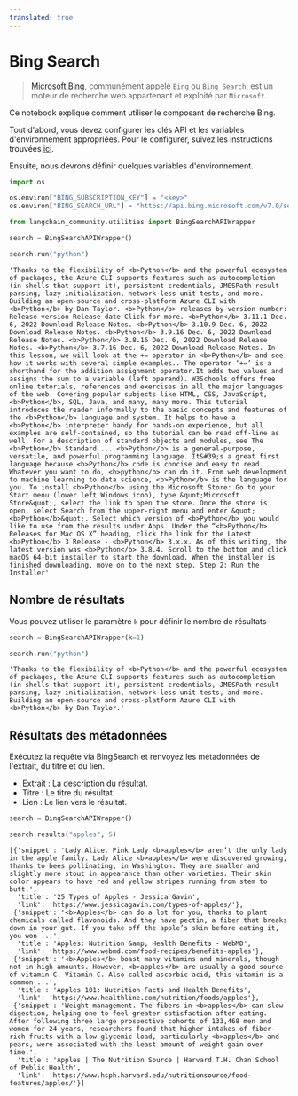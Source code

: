```yaml
---
translated: true
---
```


# Bing Search

>[Microsoft Bing](https://www.bing.com/), communément appelé `Bing` ou `Bing Search`, est un moteur de recherche web appartenant et exploité par `Microsoft`.

Ce notebook explique comment utiliser le composant de recherche Bing.

Tout d'abord, vous devez configurer les clés API et les variables d'environnement appropriées. Pour le configurer, suivez les instructions trouvées [ici](https://levelup.gitconnected.com/api-tutorial-how-to-use-bing-web-search-api-in-python-4165d5592a7e).

Ensuite, nous devrons définir quelques variables d'environnement.

```python
import os

os.environ["BING_SUBSCRIPTION_KEY"] = "<key>"
os.environ["BING_SEARCH_URL"] = "https://api.bing.microsoft.com/v7.0/search"
```

```python
from langchain_community.utilities import BingSearchAPIWrapper
```

```python
search = BingSearchAPIWrapper()
```

```python
search.run("python")
```

```output
'Thanks to the flexibility of <b>Python</b> and the powerful ecosystem of packages, the Azure CLI supports features such as autocompletion (in shells that support it), persistent credentials, JMESPath result parsing, lazy initialization, network-less unit tests, and more. Building an open-source and cross-platform Azure CLI with <b>Python</b> by Dan Taylor. <b>Python</b> releases by version number: Release version Release date Click for more. <b>Python</b> 3.11.1 Dec. 6, 2022 Download Release Notes. <b>Python</b> 3.10.9 Dec. 6, 2022 Download Release Notes. <b>Python</b> 3.9.16 Dec. 6, 2022 Download Release Notes. <b>Python</b> 3.8.16 Dec. 6, 2022 Download Release Notes. <b>Python</b> 3.7.16 Dec. 6, 2022 Download Release Notes. In this lesson, we will look at the += operator in <b>Python</b> and see how it works with several simple examples.. The operator ‘+=’ is a shorthand for the addition assignment operator.It adds two values and assigns the sum to a variable (left operand). W3Schools offers free online tutorials, references and exercises in all the major languages of the web. Covering popular subjects like HTML, CSS, JavaScript, <b>Python</b>, SQL, Java, and many, many more. This tutorial introduces the reader informally to the basic concepts and features of the <b>Python</b> language and system. It helps to have a <b>Python</b> interpreter handy for hands-on experience, but all examples are self-contained, so the tutorial can be read off-line as well. For a description of standard objects and modules, see The <b>Python</b> Standard ... <b>Python</b> is a general-purpose, versatile, and powerful programming language. It&#39;s a great first language because <b>Python</b> code is concise and easy to read. Whatever you want to do, <b>python</b> can do it. From web development to machine learning to data science, <b>Python</b> is the language for you. To install <b>Python</b> using the Microsoft Store: Go to your Start menu (lower left Windows icon), type &quot;Microsoft Store&quot;, select the link to open the store. Once the store is open, select Search from the upper-right menu and enter &quot;<b>Python</b>&quot;. Select which version of <b>Python</b> you would like to use from the results under Apps. Under the “<b>Python</b> Releases for Mac OS X” heading, click the link for the Latest <b>Python</b> 3 Release - <b>Python</b> 3.x.x. As of this writing, the latest version was <b>Python</b> 3.8.4. Scroll to the bottom and click macOS 64-bit installer to start the download. When the installer is finished downloading, move on to the next step. Step 2: Run the Installer'
```

## Nombre de résultats

Vous pouvez utiliser le paramètre `k` pour définir le nombre de résultats

```python
search = BingSearchAPIWrapper(k=1)
```

```python
search.run("python")
```

```output
'Thanks to the flexibility of <b>Python</b> and the powerful ecosystem of packages, the Azure CLI supports features such as autocompletion (in shells that support it), persistent credentials, JMESPath result parsing, lazy initialization, network-less unit tests, and more. Building an open-source and cross-platform Azure CLI with <b>Python</b> by Dan Taylor.'
```

## Résultats des métadonnées

Exécutez la requête via BingSearch et renvoyez les métadonnées de l'extrait, du titre et du lien.

- Extrait : La description du résultat.
- Titre : Le titre du résultat.
- Lien : Le lien vers le résultat.

```python
search = BingSearchAPIWrapper()
```

```python
search.results("apples", 5)
```

```output
[{'snippet': 'Lady Alice. Pink Lady <b>apples</b> aren’t the only lady in the apple family. Lady Alice <b>apples</b> were discovered growing, thanks to bees pollinating, in Washington. They are smaller and slightly more stout in appearance than other varieties. Their skin color appears to have red and yellow stripes running from stem to butt.',
  'title': '25 Types of Apples - Jessica Gavin',
  'link': 'https://www.jessicagavin.com/types-of-apples/'},
 {'snippet': '<b>Apples</b> can do a lot for you, thanks to plant chemicals called flavonoids. And they have pectin, a fiber that breaks down in your gut. If you take off the apple’s skin before eating it, you won ...',
  'title': 'Apples: Nutrition &amp; Health Benefits - WebMD',
  'link': 'https://www.webmd.com/food-recipes/benefits-apples'},
 {'snippet': '<b>Apples</b> boast many vitamins and minerals, though not in high amounts. However, <b>apples</b> are usually a good source of vitamin C. Vitamin C. Also called ascorbic acid, this vitamin is a common ...',
  'title': 'Apples 101: Nutrition Facts and Health Benefits',
  'link': 'https://www.healthline.com/nutrition/foods/apples'},
 {'snippet': 'Weight management. The fibers in <b>apples</b> can slow digestion, helping one to feel greater satisfaction after eating. After following three large prospective cohorts of 133,468 men and women for 24 years, researchers found that higher intakes of fiber-rich fruits with a low glycemic load, particularly <b>apples</b> and pears, were associated with the least amount of weight gain over time.',
  'title': 'Apples | The Nutrition Source | Harvard T.H. Chan School of Public Health',
  'link': 'https://www.hsph.harvard.edu/nutritionsource/food-features/apples/'}]
```
